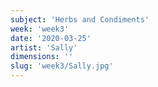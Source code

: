 ```yaml
---
subject: 'Herbs and Condiments'
week: 'week3'
date: '2020-03-25'
artist: 'Sally'
dimensions: ''
slug: 'week3/Sally.jpg'
---
```

